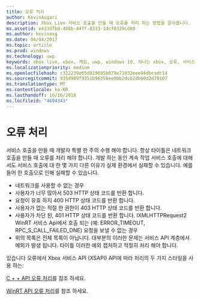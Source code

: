 ```yaml
---
title: 오류 처리
author: KevinAsgari
description: Xbox Live 서비스 호출을 만들 때 오류를 처리 하는 방법을 알아봅니다.
ms.assetid: e433dfbd-488b-44ff-8333-1dcf0329cd60
ms.author: kevinasg
ms.date: 04/04/2017
ms.topic: article
ms.prod: windows
ms.technology: uwp
keywords: xbox live, xbox, 게임, uwp, windows 10, 하나는 xbox, 오류, 서비스 호출
ms.localizationpriority: medium
ms.openlocfilehash: c322239e65d019695b879e71032eee94dbcadc14
ms.sourcegitcommit: 9354909f9351b9635bee9bb2dc62db60d2d70107
ms.translationtype: MT
ms.contentlocale: ko-KR
ms.lasthandoff: 10/16/2018
ms.locfileid: "4694343"
---
```

# <a name="error-handling"></a>오류 처리

서비스 호출을 만들 때 개발자 특별 한 주의 수행 해야 합니다. 항상 타이틀은 네트워크 호출을 만들 때 오류를 처리 해야 합니다. 개발 하는 동안 계속 작업 서비스 호출에 대해서도 서비스 호출에 대 한 몇 가지 다른 이유가 실제 환경에서 실패할 수 있습니다. 예를 들어 한 호출으로 인해 실패할 수 있습니다.

* 네트워크를 사용할 수 없는 경우
* 사용자가 너무 많아서 503 HTTP 상태 코드를 반환 합니다.
* 요청이 유효 하지 400 HTTP 상태 코드를 반환 합니다.
* 사용자가 없는 적절 한 권한이 403 HTTP 상태 코드를 반환 합니다.
* 사용자가 차단 된, 401 HTTP 상태 코드를 반환 합니다.
IXMLHTTPRequest2 WinRT 서비스 Api에서 호출 되는 (예: ERROR_TIMEOUT, RPC_S_CALL_FAILED_DNE) 요청을 보낼 수 없는 경우
* 위의 목록은 전체 목록이 아닙니다. 대부분의 이러한 문제는 서비스 API 계층에서 예외가 발생 됩니다. 타이틀 이러한 예외 캡처하고 적절히 처리 해야 합니다.

있습니다 오류에서 Xbox 서비스 API (XSAPI) API에 따라 처리의 두 가지 스타일을 사용 하는:

[C + + API 오류 처리](error-handling-cpp.md)를 참조 하세요.

[WinRT API 오류 처리](error-handling-winrt.md)를 참조 하세요.

